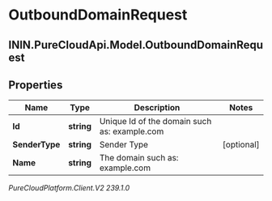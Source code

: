 # OutboundDomainRequest

## ININ.PureCloudApi.Model.OutboundDomainRequest

## Properties

|Name | Type | Description | Notes|
|------------ | ------------- | ------------- | -------------|
| **Id** | **string** | Unique Id of the domain such as: example.com | |
| **SenderType** | **string** | Sender Type | [optional] |
| **Name** | **string** | The domain such as: example.com | |



_PureCloudPlatform.Client.V2 239.1.0_
